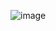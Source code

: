 ![image](https://github.com/Tony95Montana/MesDeputes/assets/100350821/156bda7c-d4fa-41de-9725-1f85b3c6a4ce)
